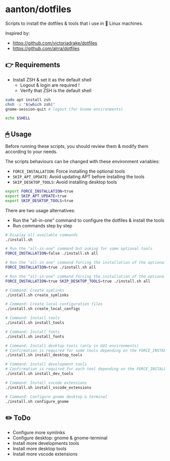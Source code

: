 # aanton/dotfiles

Scripts to install the dotfiles & tools that i use in 🐧 Linux machines.

Inspired by:
* https://github.com/victoriadrake/dotfiles
* https://github.com/alrra/dotfiles

## 👉 Requirements

* Install ZSH & set it as the default shell
  * Logout & login are required !
  * Verify that ZSH is the default shell

```bash
sudo apt install zsh
chsh -s "$(which zsh)"
gnome-session-quit # logout (for Gnome environments)

echo $SHELL
```

## 🖱 Usage

Before running these scripts, you should review them & modify them according to your needs.

The scripts behaviours can be changed with these environment variables:
* `FORCE_INSTALLATION`: Force installing the optional tools
* `SKIP_APT_UPDATE`: Avoid updating APT before installing the tools
* `SKIP_DESKTOP_TOOLS`: Avoid installing desktop tools

```bash
export FORCE_INSTALLATION=true
export SKIP_APT_UPDATE=true
export SKIP_DESKTOP_TOOLS=true
```

There are two usage alternatives:
* Run the "all-in-one" command to configure the dotfiles & install the tools
* Run commands step by step

```bash
# Display all available commands
./install.sh

# Run the "all-in-one" command but asking for some optional tools
FORCE_INSTALLATION=false ./install.sh all

# Run the "all-in-one" command forcing the installation of the optional tools
FORCE_INSTALLATION=true ./install.sh all

# Run the "all-in-one" command forcing the installation of the optional tools but skipping the desktop tools
FORCE_INSTALLATION=true SKIP_DESKTOP_TOOLS=true ./install.sh all
```

```bash
# Command: Create symlinks
./install.sh create_symlinks

# Command: Create local configuration files
./install.sh create_local_configs

# Command: Install tools
./install.sh install_tools

# Command: Install fonts
./install.sh install_fonts

# Command: Install desktop tools (only in GUI environments)
# Confirmation is required for some tools depending on the FORCE_INSTALLATION environment variable
./install.sh install_desktop_tools

# Command: Install development tools
# Confirmation is required for each tool depending on the FORCE_INSTALLATION environment variable
./install.sh install_dev_tools

# Command: Install vscode extensions
./install.sh install_vscode_extensions

# Command: Configure gnome desktop & terminal
./install.sh configure_gnome
```

## ✏️ ToDo

* Configure more symlinks
* Configure desktop: gnome & gnome-terminal
* Install more developments tools
* Install more desktop tools
* Install more vscode extensions
